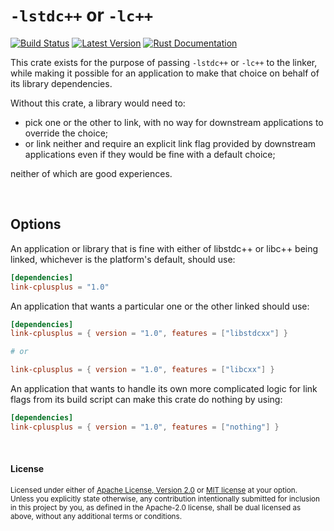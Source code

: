 `-lstdc++` or `-lc++`
=====================

[![Build Status](https://img.shields.io/github/workflow/status/dtolnay/link-cplusplus/CI/master)](https://github.com/dtolnay/link-cplusplus/actions?query=branch%3Amaster)
[![Latest Version](https://img.shields.io/crates/v/link-cplusplus.svg)](https://crates.io/crates/link-cplusplus)
[![Rust Documentation](https://img.shields.io/badge/api-rustdoc-blue.svg)](https://docs.rs/link-cplusplus)

This crate exists for the purpose of passing `-lstdc++` or `-lc++` to the
linker, while making it possible for an application to make that choice on
behalf of its library dependencies.

Without this crate, a library would need to:

- pick one or the other to link, with no way for downstream applications to
  override the choice;
- or link neither and require an explicit link flag provided by downstream
  applications even if they would be fine with a default choice;

neither of which are good experiences.

<br>

## Options

An application or library that is fine with either of libstdc++ or libc++ being
linked, whichever is the platform's default, should use:

```toml
[dependencies]
link-cplusplus = "1.0"
```

An application that wants a particular one or the other linked should use:

```toml
[dependencies]
link-cplusplus = { version = "1.0", features = ["libstdcxx"] }

# or

link-cplusplus = { version = "1.0", features = ["libcxx"] }
```

An application that wants to handle its own more complicated logic for link
flags from its build script can make this crate do nothing by using:

```toml
[dependencies]
link-cplusplus = { version = "1.0", features = ["nothing"] }
```

<br>

#### License

<sup>
Licensed under either of <a href="LICENSE-APACHE">Apache License, Version
2.0</a> or <a href="LICENSE-MIT">MIT license</a> at your option.
</sup>

<br>

<sub>
Unless you explicitly state otherwise, any contribution intentionally submitted
for inclusion in this project by you, as defined in the Apache-2.0 license,
shall be dual licensed as above, without any additional terms or conditions.
</sub>
